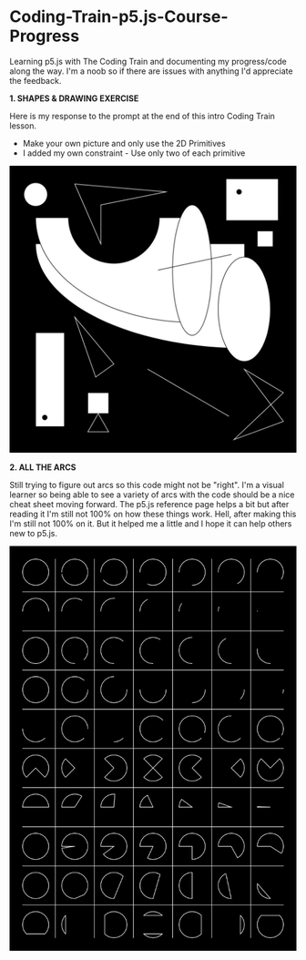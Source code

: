 # Coding-Train-p5.js-Course-Progress
Learning p5.js with The Coding Train and documenting my progress/code along the way. I'm a noob so if there are issues with anything I'd appreciate the feedback. 

**1. SHAPES & DRAWING EXERCISE**

Here is my response to the prompt at the end of this intro Coding Train lesson.
* Make your own picture and only use the 2D Primitives
* I added my own constraint - Use only two of each primitive

<img src="images/2D-Primitives.jpg" width="600">

**2. ALL THE ARCS**

Still trying to figure out arcs so this code might not be "right". I'm a visual learner so being able to see a variety of arcs with the code should be a nice cheat sheet moving forward. The p5.js reference page helps a bit but after reading it I'm still not 100% on how these things work. Hell, after making this I'm still not 100% on it. But it helped me a little and I hope it can help others new to p5.js.

<img src="images/All_The_Arcs.jpg" width="600">
